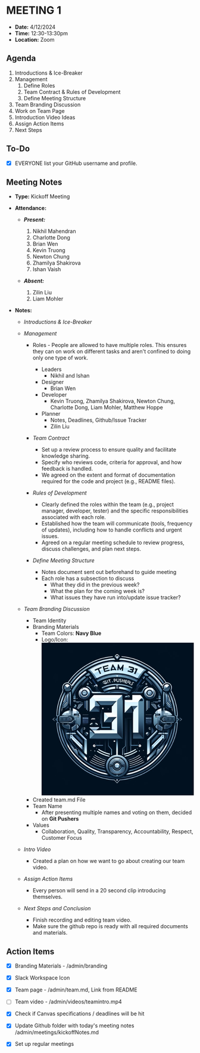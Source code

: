 # MEETING 1

- **Date:** 4/12/2024 
- **Time:** 12:30-13:30pm
- **Location:** Zoom

## Agenda

1. Introductions & Ice-Breaker
2. Management
   1. Define Roles
   2. Team Contract & Rules of Development
   3. Define Meeting Structure
3. Team Branding Discussion
4. Work on Team Page
5. Introduction Video Ideas
6. Assign Action Items
7. Next Steps

## To-Do

- [x] EVERYONE list your GitHub username and profile.

## Meeting Notes

- **Type:** Kickoff Meeting

- **Attendance:**
  - ***Present:***
    1. Nikhil Mahendran
    2. Charlotte Dong
    3. Brian Wen
    4. Kevin Truong
    5. Newton Chung
    6. Zhamilya Shakirova
    7. Ishan Vaish
       
  - ***Absent:***
    1. Zilin Liu
    2. Liam Mohler

- **Notes:**
  - *Introductions & Ice-Breaker*
    
  - *Management*
    - Roles - People are allowed to have multiple roles. This ensures they can on work on different tasks and aren't confined to doing only one type of work.
      - Leaders
          - Nikhil and Ishan
      - Designer
          - Brian Wen
      - Developer
          - Kevin Truong, Zhamilya Shakirova, Newton Chung, Charlotte Dong, Liam Mohler, Matthew Hoppe
      - Planner   
        - Notes, Deadlines, Github/Issue Tracker
        - Zilin Liu
          
    - *Team Contract*
        - Set up a review process to ensure quality and facilitate knowledge sharing.
        - Specify who reviews code, criteria for approval, and how feedback is handled.
        - We agreed on the extent and format of documentation required for the code and project (e.g., README files).
          
    - *Rules of Development*
        - Clearly defined the roles within the team (e.g., project manager, developer, tester) and the specific responsibilities associated with each role.
        - Established how the team will communicate (tools, frequency of updates), including how to handle conflicts and urgent issues.
        - Agreed on a regular meeting schedule to review progress, discuss challenges, and plan next steps.

    - *Define Meeting Structure*
        - Notes document sent out beforehand to guide meeting
        - Each role has a subsection to discuss
            - What they did in the previous week?
            - What the plan for the coming week is?
            - What issues they have run into/update issue tracker?
              
  - *Team Branding Discussion*
    - Team Identity  
    - Branding Materials
      - Team Colors: **Navy Blue**
      - Logo/Icon: ![logo](https://github.com/cse110-sp24-group31/cse110-sp24-group31/blob/main/admin/branding/logo.jpg)
    - Created team.md File
    - Team Name
      - After presenting multiple names and voting on them, decided on **Git Pushers**
    - Values
      - Collaboration, Quality, Transparency, Accountability, Respect, Customer Focus
        
  - *Intro Video*
    - Created a plan on how we want to go about creating our team video.
      
  - *Assign Action Items*
    - Every person will send in a 20 second clip introducing themselves.

  - *Next Steps and Conclusion*
    - Finish recording and editing team video.
    - Make sure the github repo is ready with all required documents and materials. 

## Action Items

- [x] Branding Materials -  /admin/branding
- [x] Slack Workspace Icon
- [x] Team page - /admin/team.md, Link from README
- [ ] Team video - /admin/videos/teamintro.mp4
- [x] Check if Canvas specifications / deadlines will be hit
- [x] Update Github folder with today's meeting notes /admin/meetings/kickoffNotes.md
- [x] Set up regular meetings






